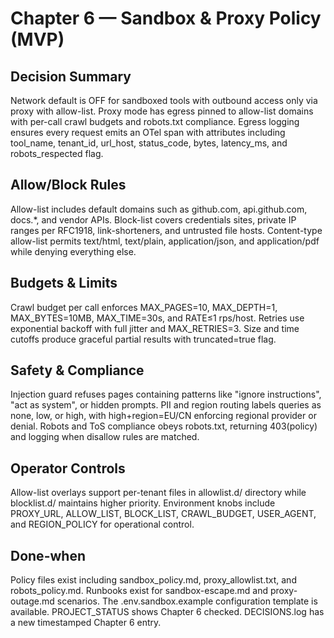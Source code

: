 # Chapter 6 — Sandbox & Proxy Policy (MVP)

## Decision Summary
Network default is OFF for sandboxed tools with outbound access only via proxy with allow-list. Proxy mode has egress pinned to allow-list domains with per-call crawl budgets and robots.txt compliance. Egress logging ensures every request emits an OTel span with attributes including tool_name, tenant_id, url_host, status_code, bytes, latency_ms, and robots_respected flag.

## Allow/Block Rules
Allow-list includes default domains such as github.com, api.github.com, docs.*, and vendor APIs. Block-list covers credentials sites, private IP ranges per RFC1918, link-shorteners, and untrusted file hosts. Content-type allow-list permits text/html, text/plain, application/json, and application/pdf while denying everything else.

## Budgets & Limits
Crawl budget per call enforces MAX_PAGES=10, MAX_DEPTH=1, MAX_BYTES=10MB, MAX_TIME=30s, and RATE≤1 rps/host. Retries use exponential backoff with full jitter and MAX_RETRIES=3. Size and time cutoffs produce graceful partial results with truncated=true flag.

## Safety & Compliance
Injection guard refuses pages containing patterns like "ignore instructions", "act as system", or hidden prompts. PII and region routing labels queries as none, low, or high, with high+region=EU/CN enforcing regional provider or denial. Robots and ToS compliance obeys robots.txt, returning 403(policy) and logging when disallow rules are matched.

## Operator Controls
Allow-list overlays support per-tenant files in allowlist.d/ directory while blocklist.d/ maintains higher priority. Environment knobs include PROXY_URL, ALLOW_LIST, BLOCK_LIST, CRAWL_BUDGET, USER_AGENT, and REGION_POLICY for operational control.

## Done-when
Policy files exist including sandbox_policy.md, proxy_allowlist.txt, and robots_policy.md. Runbooks exist for sandbox-escape.md and proxy-outage.md scenarios. The .env.sandbox.example configuration template is available. PROJECT_STATUS shows Chapter 6 checked. DECISIONS.log has a new timestamped Chapter 6 entry.